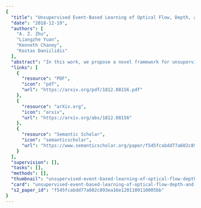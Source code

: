 ```yaml
---
{
  "title": "Unsupervised Event-Based Learning of Optical Flow, Depth, and Egomotion",
  "date": "2018-12-19",
  "authors": [
    "A. Z. Zhu",
    "Liangzhe Yuan",
    "Kenneth Chaney",
    "Kostas Daniilidis"
  ],
  "abstract": "In this work, we propose a novel framework for unsupervised learning for event cameras that learns motion information from only the event stream. In particular, we propose an input representation of the events in the form of a discretized volume that maintains the temporal distribution of the events, which we pass through a neural network to predict the motion of the events. This motion is used to attempt to remove any motion blur in the event image. We then propose a loss function applied to the motion compensated event image that measures the motion blur in this image. We train two networks with this framework, one to predict optical flow, and one to predict egomotion and depths, and evaluate these networks on the Multi Vehicle Stereo Event Camera dataset, along with qualitative results from a variety of different scenes.",
  "links": [
    {
      "resource": "PDF",
      "icon": "pdf",
      "url": "https://arxiv.org/pdf/1812.08156.pdf"
    },
    {
      "resource": "arXiv.org",
      "icon": "arxiv",
      "url": "https://arxiv.org/abs/1812.08156"
    },
    {
      "resource": "Semantic Scholar",
      "icon": "semanticscholar",
      "url": "https://www.semanticscholar.org/paper/f545fcabdd77a602c893ea16e1201109110005bb"
    }
  ],
  "supervision": [],
  "tasks": [],
  "methods": [],
  "thumbnail": "unsupervised-event-based-learning-of-optical-flow-depth-and-egomotion-thumb.jpg",
  "card": "unsupervised-event-based-learning-of-optical-flow-depth-and-egomotion-card.jpg",
  "s2_paper_id": "f545fcabdd77a602c893ea16e1201109110005bb"
}
---
```


